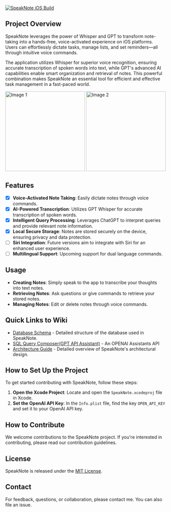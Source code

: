 [![SpeakNote iOS Build](https://github.com/AugustAtSeattle/SpeakNote/actions/workflows/ios.yml/badge.svg?branch=main)](https://github.com/AugustAtSeattle/SpeakNote/actions/workflows/ios.yml)
## Project Overview
SpeakNote leverages the power of Whisper and GPT to transform note-taking into a hands-free, voice-activated experience on iOS platforms. Users can effortlessly dictate tasks, manage lists, and set reminders—all through intuitive voice commands.

The application utilizes Whisper for superior voice recognition, ensuring accurate transcription of spoken words into text, while GPT's advanced AI capabilities enable smart organization and retrieval of notes. This powerful combination makes SpeakNote an essential tool for efficient and effective task management in a fast-paced world.

<img src="https://github.com/AugustAtSeattle/SpeakNote/assets/24403986/51a43c1f-5564-40a4-a955-17082f8c5a59" width="250" alt="Image 1">
<img src="https://github.com/AugustAtSeattle/SpeakNote/assets/24403986/f36a5717-9c10-494f-8b7f-ab024f565bd8" width="250" alt="Image 2">

## Features
- [x] **Voice-Activated Note Taking**: Easily dictate notes through voice commands.
- [x] **AI-Powered Transcription**: Utilizes GPT Whisper for accurate transcription of spoken words.
- [x] **Intelligent Query Processing**: Leverages ChatGPT to interpret queries and provide relevant note information.
- [x] **Local Secure Storage**: Notes are stored securely on the device, ensuring privacy and data protection.
- [ ] **Siri Integration**: Future versions aim to integrate with Siri for an enhanced user experience.
- [ ] **Multilingual Support**: Upcoming support for dual language commands.

## Usage 

- **Creating Notes**: Simply speak to the app to transcribe your thoughts into text notes.
- **Retrieving Notes**: Ask questions or give commands to retrieve your stored notes.
- **Managing Notes**: Edit or delete notes through voice commands.

## Quick Links to Wiki

- [Database Schema](https://github.com/AugustAtSeattle/SpeakNote/wiki/Database-Schema) - Detailed structure of the database used in SpeakNote.
- [SQL Query Composer(GPT API Assistant)](https://github.com/AugustAtSeattle/SpeakNote/wiki/SQL-Query-Composer-(OPENAI-Assistants-API)) - An OPENAI Assistants API
- [Architecture Guide](https://github.com/AugustAtSeattle/SpeakNote/blob/main/ArchitecturalDesign.md) - Detailed overview of SpeakNote's architectural design.
  
## How to Set Up the Project
To get started contributing with SpeakNote, follow these steps:

1. **Open the Xcode Project**: Locate and open the `SpeakNote.xcodeproj` file in Xcode.
2. **Set the OpenAI API Key**: In the `Info.plist` file, find the key `OPEN_API_KEY` and set it to your OpenAI API key.

## How to Contribute
We welcome contributions to the SpeakNote project. If you're interested in contributing, please read our contribution guidelines.

## License
SpeakNote is released under the [MIT License](LICENSE).

## Contact
For feedback, questions, or collaboration, please contact me. You can also file an issue.
